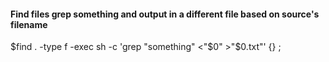 #### Find files grep something and output in a different file based on source's filename 

$find . -type f -exec sh -c 'grep "something" <"$0" >"$0.txt"' {} \;

